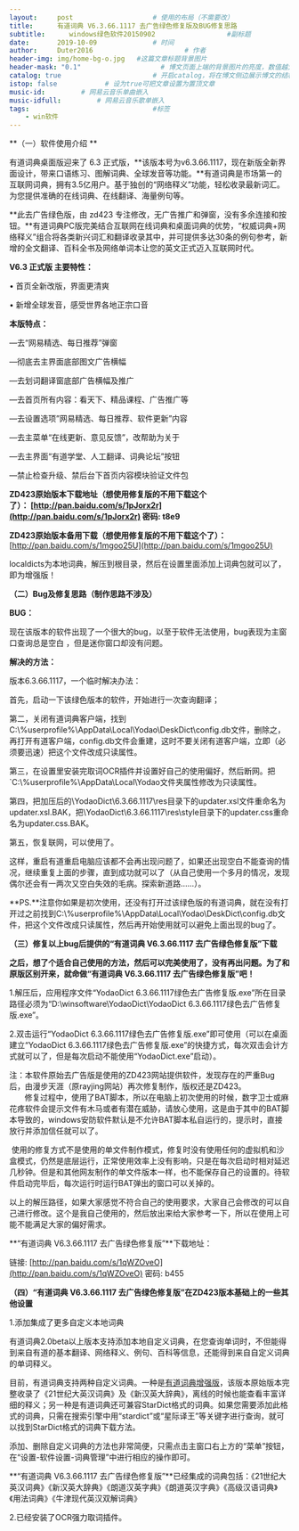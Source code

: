 ```yaml
---
layout:     post   				    # 使用的布局（不需要改）
title:      有道词典 V6.3.66.1117 去广告绿色修复版及BUG修复思路 				# 标题 
subtitle:      windows绿色软件20150902                  #副标题
date:       2019-10-09 				# 时间
author:     Duter2016 						# 作者
header-img: img/home-bg-o.jpg 	#这篇文章标题背景图片
header-mask: "0.1"                    # 博文页面上端的背景图片的亮度，数值越大越黑暗
catalog: true 						# 开启catalog，将在博文侧边展示博文的结构
istop: false            # 设为true可把文章设置为置顶文章
music-id:         # 网易云音乐单曲嵌入
music-idfull:         # 网易云音乐歌单嵌入
tags:								#标签
    - win软件
---
```


**（一）软件使用介绍 **

有道词典桌面版迎来了 6.3 正式版，**该版本号为v6.3.66.1117，现在新版全新界面设计，带来口语练习、图解词典、全球发音等功能。**有道词典是市场第一的互联网词典，拥有3.5亿用户。基于独创的“网络释义”功能，轻松收录最新词汇。为您提供准确的在线词典、在线翻译、海量例句等。

**此去广告绿色版，由 zd423 专注修改，无广告推广和弹窗，没有多余连接和按钮。**有道词典PC版完美结合互联网在线词典和桌面词典的优势，“权威词典+网络释义”组合将各类新兴词汇和翻译收录其中，并可提供多达30条的例句参考，新增的全文翻译、百科全书及网络单词本让您的英文正式迈入互联网时代。

**V6.3 正式版 主要特性：**

• 首页全新改版，界面更清爽

• 新增全球发音，感受世界各地正宗口音

**本版特点：**

—去“网易精选、每日推荐”弹窗

—彻底去主界面底部图文广告横幅

—去划词翻译窗底部广告横幅及推广

—去首页所有内容：看天下、精品课程、广告推广等

—去设置选项”网易精选、每日推荐、软件更新”内容

—去主菜单“在线更新、意见反馈”，改帮助为关于

—去主界面“有道学堂、人工翻译、词典论坛”按钮

—禁止检查升级、禁后台下首页内容模块验证文件包

**ZD423原始版本下载地址（想使用修复版的不用下载这个了）： [http://pan.baidu.com/s/1pJorx2r](http://pan.baidu.com/s/1pJorx2r) 密码: t8e9**

**ZD423原始版本备用下载（想使用修复版的不用下载这个了）：**[http://pan.baidu.com/s/1mgoo25U](http://pan.baidu.com/s/1mgoo25U)

localdicts为本地词典，解压到根目录，然后在设置里面添加上词典包就可以了，即为增强版！

**（二）Bug及修复思路（制作思路不涉及）**

**BUG：**

现在该版本的软件出现了一个很大的bug，以至于软件无法使用，bug表现为主窗口查询总是空白 ，但是迷你窗口却没有问题。

**解决的方法：**

版本6.3.66.1117，一个临时解决办法：

首先，启动一下该绿色版本的软件，开始进行一次查询翻译；

第二，关闭有道词典客户端，找到C:\\%userprofile%\\AppData\\Local\\Yodao\\DeskDict\\config.db文件，删除之，再打开有道客户端，config.db文件会重建，这时不要关闭有道客户端，立即（必须要迅速）把这个文件改成只读属性。

第三，在设置里安装完取词OCR插件并设置好自己的使用偏好，然后断网。把`C:\\%userprofile%\\AppData\\Local\\Yodao文件夹属性修改为只读属性。

第四，把加压后的\\YodaoDict\\6.3.66.1117\\res目录下的updater.xsl文件重命名为updater.xsl.BAK，把\\YodaoDict\\6.3.66.1117\\res\\style目录下的updater.css重命名为updater.css.BAK。

第五，恢复联网，可以使用了。

这样，重启有道重启电脑应该都不会再出现问题了，如果还出现空白不能查询的情况，继续重复上面的步骤，直到成功就可以了（从自己使用一个多月的情况，发现偶尔还会有一两次又空白失效的毛病。探索新道路……）。

**PS.**注意你如果是初次使用，还没有打开过该绿色版的有道词典，就在没有打开过之前找到C:\\%userprofile%\\AppData\\Local\\Yodao\\DeskDict\\config.db文件，把这个文件改成只读属性，然后再开始使用就可以避免上面出现的bug了。

**（三）修复以上bug后提供的“有道词典 V6.3.66.1117 去广告绿色修复版”下载**

**之后，想了个适合自己使用的方法，然后可以完美使用了，没有再出问题。为了和原版区别开来，就命做“有道词典 V6.3.66.1117 去广告绿色修复版”吧！**

1.解压后，应用程序文件“YodaoDict 6.3.66.1117绿色去广告修复版.exe”所在目录路径必须为“D:\\winsoftware\\YodaoDict\\YodaoDict 6.3.66.1117绿色去广告修复版.exe”。

2.双击运行“YodaoDict 6.3.66.1117绿色去广告修复版.exe”即可使用（可以在桌面建立“YodaoDict 6.3.66.1117绿色去广告修复版.exe”的快捷方式，每次双击会计方式就可以了，但是每次启动不能使用“YodaoDict.exe”启动）。

注：本软件原始去广告版是使用的ZD423网站提供软件，发现存在的严重Bug后，由漫步天涯（原rayjing网站）再次修复制作，版权还是ZD423。  
       修复过程中，使用了BAT脚本，所以在电脑上初次使用的时候，数字卫士或麻花疼软件会提示文件有木马或者有潜在威胁，请放心使用，这是由于其中的BAT脚本导致的，windows安防软件默认是不允许BAT脚本私自运行的，提示时，直接放行并添加信任就可以了。

 使用的修复方式不是使用的单文件制作模式，修复时没有使用任何的虚拟机和沙盒模式，仍然是底层运行，正常使用效率上没有影响，只是在每次启动时相对延迟几秒钟。但是和其他网友制作的单文件版本一样，也不能保存自己的设置的。待软件启动完毕后，每次运行时运行BAT弹出的窗口可以关掉的。

以上的解压路径，如果大家感觉不符合自己的使用要求，大家自己会修改的可以自己进行修改。这个是我自己使用的，然后放出来给大家参考一下，所以在使用上可能不能满足大家的偏好需求。

**“有道词典 V6.3.66.1117 去广告绿色修复版”**下载地址：

链接: [http://pan.baidu.com/s/1qWZOveO](http://pan.baidu.com/s/1qWZOveO) 密码: b455

**（四）“有道词典 V6.3.66.1117 去广告绿色修复版”在ZD423版本基础上的一些其他设置**

1.添加集成了更多自定义本地词典

有道词典2.0beta以上版本支持添加本地自定义词典，在您查询单词时，不但能得到来自有道的基本翻译、网络释义、例句、百科等信息，还能得到来自自定义词典的单词释义。

目前，有道词典支持两种自定义词典。一种是[有道词典增强版](http://cidian.youdao.com/zengqiang/)，该版本原始版本完整收录了《21世纪大英汉词典》及《新汉英大辞典》，离线的时候也能查看丰富详细的释义；另一种是有道词典还可兼容StarDict格式的词典。如果您需要添加此格式的词典，只需在搜索引擎中用“stardict”或“星际译王”等关键字进行查询，就可以找到StarDict格式的词典下载方法。

添加、删除自定义词典的方法也非常简便，只需点击主窗口右上方的“菜单”按钮，在“设置-软件设置-词典管理”中进行相应的操作即可。

**“有道词典 V6.3.66.1117 去广告绿色修复版”**已经集成的词典包括：《21世纪大英汉词典》《新汉英大辞典》《朗道汉英字典》《朗道英汉字典》《高级汉语词典》《用法词典》《牛津现代英汉双解词典》

2.已经安装了OCR强力取词插件。
